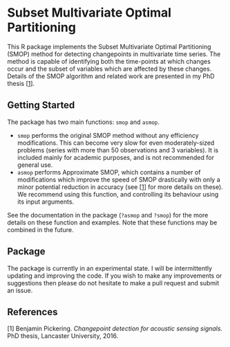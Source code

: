 # Subset Multivariate Optimal Partitioning #

This R package implements the Subset Multivariate Optimal Partitioning (SMOP) method for detecting changepoints in multivariate time series. The method is capable of identifying both the time-points at which changes occur and the subset of variables which are affected by these changes. Details of the SMOP algorithm and related work are presented in my PhD thesis [[1](#references)].

## Getting Started ##

The package has two main functions: `smop` and `asmop`.  

* `smop` performs the original SMOP method without any efficiency modifications. This can become very slow for even moderately-sized problems (series with more than 50 observations and 3 variables). It is included mainly for academic purposes, and is not recommended for general use. 
* `asmop` performs Approximate SMOP, which contains a number of modifications which improve the speed of SMOP drastically with only a minor potential reduction in accuracy (see [[1](#references)] for more details on these). We recommend using this function, and controlling its behaviour using its input arguments. 

See the documentation in the package (`?asmop` and `?smop`) for the more details on these function and examples. Note that these functions may be combined in the future. 

## Package ##

The package is currently in an experimental state. I will be intermittently updating and improving the code. If you wish to make any improvements or suggestions then please do not hesitate to make a pull request and submit an issue.

## References ##

[1] Benjamin Pickering. *Changepoint detection for acoustic sensing signals.* PhD thesis, Lancaster University, 2016.
